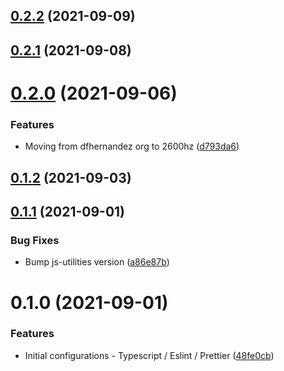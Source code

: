 ## [0.2.2](https://github.com/2600hz/sds-react-native-theme/compare/v0.2.1...v0.2.2) (2021-09-09)

## [0.2.1](https://github.com/2600hz/sds-react-native-theme/compare/v0.2.0...v0.2.1) (2021-09-08)

# [0.2.0](https://github.com/2600hz/sds-native-theme/compare/v0.1.2...v0.2.0) (2021-09-06)


### Features

* Moving from dfhernandez org to 2600hz ([d793da6](https://github.com/2600hz/sds-native-theme/commit/d793da6a23fa26b2fe16cd7057eea01d0eee7bd6))

## [0.1.2](https://github.com/2600hz/sds-native-theme/compare/v0.1.1...v0.1.2) (2021-09-03)

## [0.1.1](https://github.com/2600hz/sds-native-theme/compare/v0.1.0...v0.1.1) (2021-09-01)


### Bug Fixes

* Bump js-utilities version ([a86e87b](https://github.com/2600hz/sds-native-theme/commit/a86e87ba9f95ca1e4beba6a24b2c6197886229bd))

# 0.1.0 (2021-09-01)


### Features

* Initial configurations - Typescript / Eslint / Prettier ([48fe0cb](https://github.com/2600hz/sds-native-theme/commit/48fe0cbec275105b456d44146a127e598a429892))

